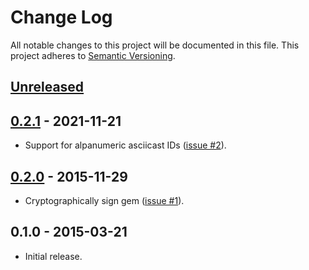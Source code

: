 # Change Log

All notable changes to this project will be documented in this file.
This project adheres to [Semantic Versioning][semver].

## [Unreleased]

## [0.2.1] - 2021-11-21

- Support for alpanumeric asciicast IDs ([issue #2][issue-2]).

## [0.2.0] - 2015-11-29

- Cryptographically sign gem ([issue #1][issue-1]).

## 0.1.0 - 2015-03-21

- Initial release.

[semver]: https://semver.org
[Unreleased]: https://github.com/mnuessler/jekyll-asciinema/compare/v0.2.1...HEAD
[issue-1]: https://github.com/mnuessler/jekyll-asciinema/issues/1
[issue-2]: https://github.com/mnuessler/jekyll-asciinema/issues/2
[0.2.0]: https://github.com/mnuessler/jekyll-asciinema/compare/v0.1.0...v0.2.0
[0.2.1]: https://github.com/mnuessler/jekyll-asciinema/compare/v0.2.0...v0.2.1
